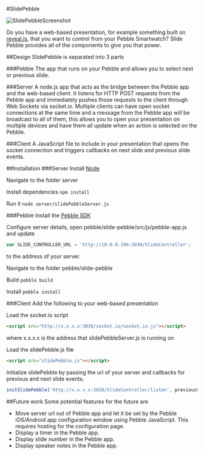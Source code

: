 #SlidePebble

![SlidePebbleScreenshot](http://i.imgur.com/XGZ1LYj.png)

Do you have a web-based presentation, for example something built on [reveal.js](http://lab.hakim.se/reveal-js/#/), that you want to control from your Pebble Smartwatch? Slide Pebble provides all of the components to give you that power.

##Design
SlidePebble is separated into 3 parts

###Pebble
The app that runs on your Pebble and allows you to select next or previous slide.

###Server
A node.js app that acts as the bridge between the Pebble app and the web-based client. It listens for HTTP POST requests from the Pebble app and immediately pushes those requests to the client through Web Sockets via socket.io. Multiple clients can have open socket connections at the same time and a message from the Pebble app will be broadcast to all of them, this allows you to open your presentation on multiple devices and have them all update when an action is selected on the Pebble.

###Client
A JavaScript file to include in your presentation that opens the socket connection and triggers callbacks on next slide and previous slide events.

##Installation
###Server
Install [Node](http://nodejs.org/download/)

Navigate to the folder server

Install dependencies `npm install`

Run it `node server/slidePebbleServer.js`

###Pebble
Install the [Pebble SDK](https://developer.getpebble.com/2/getting-started/)

Configure server details, open pebble/slide-pebble/src/js/pebble-app.js and update
```JavaScript
var SLIDE_CONTROLLER_URL = 'http://10.0.0.106:3030/SlideController';
```
to the address of your server.

Navigate to the folder pebble/slide-pebble

Build `pebble build`

Install `pebble install`

###Client
Add the following to your web-based presentation

Load the socket.io script
```HTML
<script src="http://x.x.x.x:3030/socket.io/socket.io.js"></script>
```
where x.x.x.x is the address that slidePebbleServer.js is running on

Load the slidePebble.js file
```HTML
<script src="slidePebble.js"></script>
```

Initialize slidePebble by passing the url of your server and callbacks for previous and next slide events.
```JavaScript
initSlidePebble('http://x.x.x.x:3030/SlideController/listen', previousSlide, nextSlide);
```

##Future work
Some potential features for the future are
* Move server url out of Pebble app and let it be set by the Pebble iOS/Android app configuration window using Pebble JavaScript. This requires hosting for the configuration page.
* Display a timer in the Pebble app.
* Display slide number in the Pebble app.
* Display speaker notes in the Pebble app.